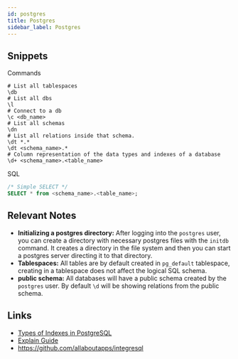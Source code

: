 ```yaml
---
id: postgres
title: Postgres
sidebar_label: Postgres
---
```


## Snippets

Commands

```shell
# List all tablespaces
\db
# List all dbs
\l
# Connect to a db
\c <db_name>
# List all schemas
\dn
# List all relations inside that schema.
\dt *.*
\dt <schema_name>.*
# Column representation of the data types and indexes of a database
\d+ <schema_name>.<table_name>
```

SQL

```sql
/* Simple SELECT */
SELECT * from <schema_name>.<table_name>;

```

## Relevant Notes

- **Initializing a postgres directory:** After logging into the `postgres` user, you can create a directory with necessary postgres files with the `initdb` command. It creates a directory in the file system and then you can start a postgres server directing it to that directory.
- **Tablespaces:** All tables are by default created in `pg_default` tablespace, creating in a tablespace does not affect the logical SQL schema.
- **public schema:** All databases will have a public schema created by the `postgres` user. By default `\d` will be showing relations from the public schema.

## Links

- [Types of Indexes in PostgreSQL](https://www.highgo.ca/2020/06/22/types-of-indexes-in-postgresql/)
- [Explain Guide](https://www.pgmustard.com/docs/explain)
- https://github.com/allaboutapps/integresql
